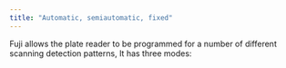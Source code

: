 ```yaml
---
title: "Automatic, semiautomatic, fixed"
---
```

Fuji allows the plate reader to be programmed for a number of different scanning detection patterns, It has three modes:

